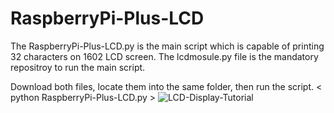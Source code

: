 # RaspberryPi-Plus-LCD
The RaspberryPi-Plus-LCD.py is the main script which is capable of printing 32 characters on 1602 LCD screen. The lcdmosule.py file is the mandatory repositroy to run the main script.

Download both files, locate them into the same folder, then run the script. < python RaspberryPi-Plus-LCD.py >
![LCD-Display-Tutorial](https://user-images.githubusercontent.com/87240174/223743155-b04875d3-38fd-42aa-9cc6-8141d0cbeb34.png)
